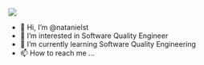 <img src="https://media-exp2.licdn.com/dms/image/C5616AQFWawmfxMi9fw/profile-displaybackgroundimage-shrink_350_1400/0/1632284576837?e=1661385600&v=beta&t=AYRWdrDqQVGo3XKRm-HuGPbzqkl0-xQE2sho2Bw06Ys">

- 👋 Hi, I’m @natanielst
- 👀 I’m interested in Software Quality Engineer
- 🌱 I’m currently learning Software Quality Engineering
- 📫 How to reach me ...

<!---
natanrc/natanrc is a ✨ special ✨ repository because its `README.md` (this file) appears on your GitHub profile.
You can click the Preview link to take a look at your changes.
--->
